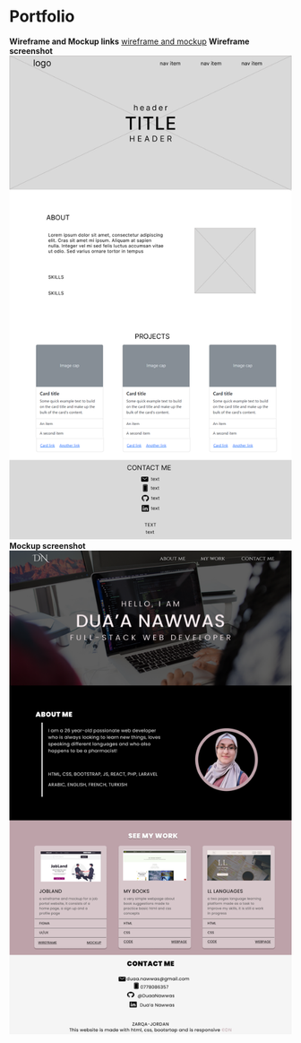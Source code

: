 # Portfolio

**Wireframe and Mockup links**
[wireframe and mockup](https://www.figma.com/file/xkVR5ixZ4DSJKvy06g8CzK/portfolio?node-id=0%3A1)
**Wireframe screenshot**
![wireframe screenshot](./images/Wireframe.png)
**Mockup screenshot**
![Mockup screenshot](./images/MockupDN.png)
